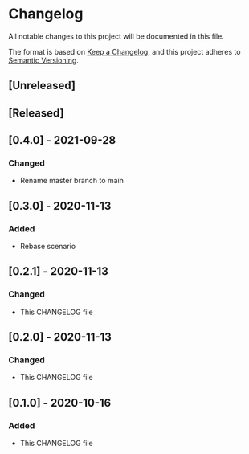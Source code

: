 # Changelog
All notable changes to this project will be documented in this file.

The format is based on [Keep a Changelog](https://keepachangelog.com/en/1.0.0/),
and this project adheres to [Semantic Versioning](https://semver.org/spec/v2.0.0.html).

## [Unreleased]

## [Released]

## [0.4.0] - 2021-09-28
### Changed
- Rename master branch to main

## [0.3.0] - 2020-11-13
### Added
- Rebase scenario

## [0.2.1] - 2020-11-13
### Changed
- This CHANGELOG file

## [0.2.0] - 2020-11-13
### Changed
- This CHANGELOG file

## [0.1.0] - 2020-10-16
### Added
- This CHANGELOG file
